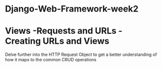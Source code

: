 # Django-Web-Framework-week2
# Views -Requests and URLs -Creating URLs and Views
Delve further into the HTTP Request Object to get a better understanding of how it maps to the common CRUD operations